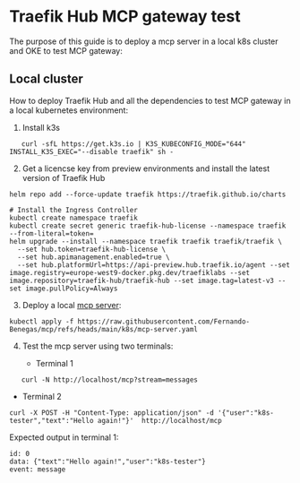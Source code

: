 # Traefik Hub MCP gateway test

The purpose of this guide is to deploy a mcp server in a local k8s cluster and OKE to test MCP gateway:

## Local cluster

How to deploy Traefik Hub and all the dependencies to test MCP gateway in a local kubernetes environment:

1. Install k3s
   
```shell
   curl -sfL https://get.k3s.io | K3S_KUBECONFIG_MODE="644" INSTALL_K3S_EXEC="--disable traefik" sh -
   ```
2. Get a licencse key from preview environments and install the latest version of Traefik Hub
  
```shell
helm repo add --force-update traefik https://traefik.github.io/charts

# Install the Ingress Controller
kubectl create namespace traefik
kubectl create secret generic traefik-hub-license --namespace traefik --from-literal=token=
helm upgrade --install --namespace traefik traefik traefik/traefik \
  --set hub.token=traefik-hub-license \
  --set hub.apimanagement.enabled=true \
  --set hub.platformUrl=https://api-preview.hub.traefik.io/agent --set image.registry=europe-west9-docker.pkg.dev/traefiklabs --set image.repository=traefik-hub/traefik-hub --set image.tag=latest-v3 --set image.pullPolicy=Always
  ```

3. Deploy a local [mcp server](https://github.com/Fernando-Benegas/mcp/blob/main/k8s/mcp-server.yaml):

```shell
kubectl apply -f https://raw.githubusercontent.com/Fernando-Benegas/mcp/refs/heads/main/k8s/mcp-server.yaml
```   

4. Test the mcp server using two terminals:
   
   - Terminal 1
     
```shell
   curl -N http://localhost/mcp?stream=messages
```
   - Terminal 2
     
```shell
curl -X POST -H "Content-Type: application/json" -d '{"user":"k8s-tester","text":"Hello again!"}'  http://localhost/mcp
```

   Expected output in terminal 1:

```
id: 0
data: {"text":"Hello again!","user":"k8s-tester"}
event: message
```



